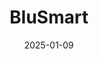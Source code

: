 ---  
layout: startup_page  
title: "BluSmart"  
id: "blusmart.com"  
permalink: "/blusmartblusmart.com01092025/"  
website: "https://www.blu-smart.com/"  
funding_round: "Series B"  
funding_amount: "$50M"  
investors: "High net-worth individuals (HNIs), Family offices, Venture capital firms"  
about: "BluSmart is an EV ride-hailing startup offering premium services with an all-electric fleet. Unlike competitors, it focuses on providing high-quality customer experiences. The company has recently expanded its services to Mumbai and continues to experience significant growth."  
markets: "Ride-hailing, Transportation, Electric Vehicles"  
hq: "Mumbai, Maharashtra, India"  
founded_year: "2018"  
linkedin: "https://in.linkedin.com/company/blu-smart-mobility"  
twitter: "https://twitter.com/BluSmartIndia"  
instagram: ""  
facebook: "https://www.facebook.com/blusmartindia"  
crunchbase: "https://www.crunchbase.com/organization/blu-smart-mobility"  
pitchbook: "https://pitchbook.com/profiles/company/279521-74"  

date_display: "09-Jan-2025"  
date: "2025-01-09"

# SEO Optimization  
meta_title: "BluSmart - Series B Funding ($50M)"  
meta_description: "BluSmart, BluSmart is an EV ride-hailing startup offering premium services with an all-electric fleet. Unlike competitors, it focuses on providing high-quality ..."  
meta_keywords: "BluSmart, Ride-hailing, Transportation, Electric Vehicles, Series B funding"  
canonical_url: "https://startup.projectstartups.com/blusmartblusmart.com01092025/"  
---